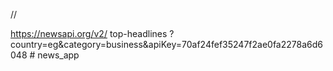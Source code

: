 //

https://newsapi.org/v2/
top-headlines
?country=eg&category=business&apiKey=70af24fef35247f2ae0fa2278a6d6048
#   n e w s _ a p p  
 